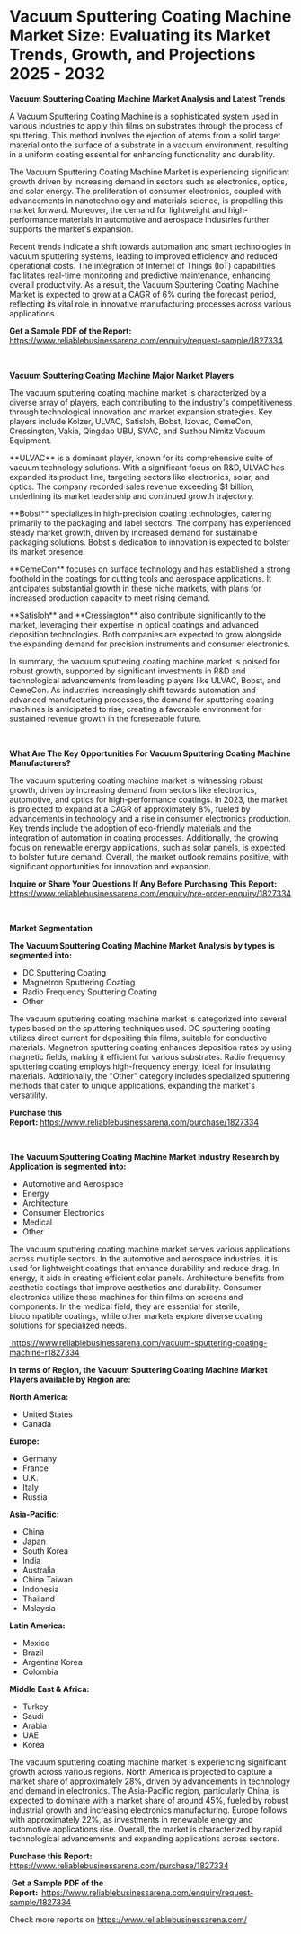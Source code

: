 <p><h1>Vacuum Sputtering Coating Machine Market Size: Evaluating its Market Trends, Growth, and Projections 2025 - 2032</h1></p><p><strong>Vacuum Sputtering Coating Machine Market Analysis and Latest Trends</strong></p>
<p><p>A Vacuum Sputtering Coating Machine is a sophisticated system used in various industries to apply thin films on substrates through the process of sputtering. This method involves the ejection of atoms from a solid target material onto the surface of a substrate in a vacuum environment, resulting in a uniform coating essential for enhancing functionality and durability.</p><p>The Vacuum Sputtering Coating Machine Market is experiencing significant growth driven by increasing demand in sectors such as electronics, optics, and solar energy. The proliferation of consumer electronics, coupled with advancements in nanotechnology and materials science, is propelling this market forward. Moreover, the demand for lightweight and high-performance materials in automotive and aerospace industries further supports the market's expansion.</p><p>Recent trends indicate a shift towards automation and smart technologies in vacuum sputtering systems, leading to improved efficiency and reduced operational costs. The integration of Internet of Things (IoT) capabilities facilitates real-time monitoring and predictive maintenance, enhancing overall productivity. As a result, the Vacuum Sputtering Coating Machine Market is expected to grow at a CAGR of 6% during the forecast period, reflecting its vital role in innovative manufacturing processes across various applications.</p></p>
<p><strong>Get a Sample PDF of the Report:&nbsp;</strong> <a href="https://www.reliablebusinessarena.com/enquiry/request-sample/1827334?utm_campaign=3221&utm_medium=2&utm_source=Github&utm_content=ia&utm_term=12042025&utm_id=vacuum-sputtering-coating-machine">https://www.reliablebusinessarena.com/enquiry/request-sample/1827334</a></p>
<p>&nbsp;</p>
<p><strong>Vacuum Sputtering Coating Machine Major Market Players</strong></p>
<p><p>The vacuum sputtering coating machine market is characterized by a diverse array of players, each contributing to the industry's competitiveness through technological innovation and market expansion strategies. Key players include Kolzer, ULVAC, Satisloh, Bobst, Izovac, CemeCon, Cressington, Vakia, Qingdao UBU, SVAC, and Suzhou Nimitz Vacuum Equipment.</p><p>**ULVAC** is a dominant player, known for its comprehensive suite of vacuum technology solutions. With a significant focus on R&D, ULVAC has expanded its product line, targeting sectors like electronics, solar, and optics. The company recorded sales revenue exceeding $1 billion, underlining its market leadership and continued growth trajectory.</p><p>**Bobst** specializes in high-precision coating technologies, catering primarily to the packaging and label sectors. The company has experienced steady market growth, driven by increased demand for sustainable packaging solutions. Bobst's dedication to innovation is expected to bolster its market presence.</p><p>**CemeCon** focuses on surface technology and has established a strong foothold in the coatings for cutting tools and aerospace applications. It anticipates substantial growth in these niche markets, with plans for increased production capacity to meet rising demand. </p><p>**Satisloh** and **Cressington** also contribute significantly to the market, leveraging their expertise in optical coatings and advanced deposition technologies. Both companies are expected to grow alongside the expanding demand for precision instruments and consumer electronics. </p><p>In summary, the vacuum sputtering coating machine market is poised for robust growth, supported by significant investments in R&D and technological advancements from leading players like ULVAC, Bobst, and CemeCon. As industries increasingly shift towards automation and advanced manufacturing processes, the demand for sputtering coating machines is anticipated to rise, creating a favorable environment for sustained revenue growth in the foreseeable future.</p></p>
<p>&nbsp;</p>
<p><strong>What Are The Key Opportunities For Vacuum Sputtering Coating Machine Manufacturers?</strong></p>
<p><p>The vacuum sputtering coating machine market is witnessing robust growth, driven by increasing demand from sectors like electronics, automotive, and optics for high-performance coatings. In 2023, the market is projected to expand at a CAGR of approximately 8%, fueled by advancements in technology and a rise in consumer electronics production. Key trends include the adoption of eco-friendly materials and the integration of automation in coating processes. Additionally, the growing focus on renewable energy applications, such as solar panels, is expected to bolster future demand. Overall, the market outlook remains positive, with significant opportunities for innovation and expansion.</p></p>
<p><strong>Inquire or Share Your Questions If Any Before Purchasing This Report:</strong> <a href="https://www.reliablebusinessarena.com/enquiry/pre-order-enquiry/1827334?utm_campaign=3221&utm_medium=2&utm_source=Github&utm_content=ia&utm_term=12042025&utm_id=vacuum-sputtering-coating-machine">https://www.reliablebusinessarena.com/enquiry/pre-order-enquiry/1827334</a></p>
<p>&nbsp;</p>
<p><strong>Market Segmentation</strong></p>
<p><strong>The Vacuum Sputtering Coating Machine Market Analysis by types is segmented into:</strong></p>
<p><ul><li>DC Sputtering Coating</li><li>Magnetron Sputtering Coating</li><li>Radio Frequency Sputtering Coating</li><li>Other</li></ul></p>
<p><p>The vacuum sputtering coating machine market is categorized into several types based on the sputtering techniques used. DC sputtering coating utilizes direct current for depositing thin films, suitable for conductive materials. Magnetron sputtering coating enhances deposition rates by using magnetic fields, making it efficient for various substrates. Radio frequency sputtering coating employs high-frequency energy, ideal for insulating materials. Additionally, the "Other" category includes specialized sputtering methods that cater to unique applications, expanding the market's versatility.</p></p>
<p><strong>Purchase this Report:&nbsp;</strong><a href="https://www.reliablebusinessarena.com/purchase/1827334?utm_campaign=3221&utm_medium=2&utm_source=Github&utm_content=ia&utm_term=12042025&utm_id=vacuum-sputtering-coating-machine">https://www.reliablebusinessarena.com/purchase/1827334</a></p>
<p>&nbsp;</p>
<p><strong>The Vacuum Sputtering Coating Machine Market Industry Research by Application is segmented into:</strong></p>
<p><ul><li>Automotive and Aerospace</li><li>Energy</li><li>Architecture</li><li>Consumer Electronics</li><li>Medical</li><li>Other</li></ul></p>
<p><p>The vacuum sputtering coating machine market serves various applications across multiple sectors. In the automotive and aerospace industries, it is used for lightweight coatings that enhance durability and reduce drag. In energy, it aids in creating efficient solar panels. Architecture benefits from aesthetic coatings that improve aesthetics and durability. Consumer electronics utilize these machines for thin films on screens and components. In the medical field, they are essential for sterile, biocompatible coatings, while other markets explore diverse coating solutions for specialized needs.</p></p>
<p><a href="https://www.reliablebusinessarena.com/vacuum-sputtering-coating-machine-r1827334?utm_campaign=3221&utm_medium=2&utm_source=Github&utm_content=ia&utm_term=12042025&utm_id=vacuum-sputtering-coating-machine">&nbsp;https://www.reliablebusinessarena.com/vacuum-sputtering-coating-machine-r1827334</a></p>
<p><strong>In terms of Region, the Vacuum Sputtering Coating Machine Market Players available by Region are:</strong></p>
<p>
    <p> <strong> North America: </strong>
        <ul>
            <li>United States</li>
            <li>Canada</li>
        </ul>
        </p> 
    <p> <strong> Europe: </strong>
        <ul>
            <li>Germany</li>
            <li>France</li>
            <li>U.K.</li>
            <li>Italy</li>
            <li>Russia</li>
        </ul>
        </p> 
    <p> <strong> Asia-Pacific: </strong>
        <ul>
            <li>China</li>
            <li>Japan</li>
            <li>South Korea</li>
            <li>India</li>
            <li>Australia</li>
            <li>China Taiwan</li>
            <li>Indonesia</li>
            <li>Thailand</li>
            <li>Malaysia</li>
        </ul>
        </p> 
    <p> <strong> Latin America: </strong>
        <ul>
            <li>Mexico</li>
            <li>Brazil</li>
            <li>Argentina Korea</li>
            <li>Colombia</li>
        </ul>
        </p> 
    <p> <strong> Middle East & Africa: </strong>
        <ul>
            <li>Turkey</li>
            <li>Saudi</li>
            <li>Arabia</li>
            <li>UAE</li>
            <li>Korea</li>
        </ul>
    </p>
    </p>
<p><p>The vacuum sputtering coating machine market is experiencing significant growth across various regions. North America is projected to capture a market share of approximately 28%, driven by advancements in technology and demand in electronics. The Asia-Pacific region, particularly China, is expected to dominate with a market share of around 45%, fueled by robust industrial growth and increasing electronics manufacturing. Europe follows with approximately 22%, as investments in renewable energy and automotive applications rise. Overall, the market is characterized by rapid technological advancements and expanding applications across sectors.</p></p>
<p><strong>Purchase this Report: </strong><a href="https://www.reliablebusinessarena.com/purchase/1827334?utm_campaign=3221&utm_medium=2&utm_source=Github&utm_content=ia&utm_term=12042025&utm_id=vacuum-sputtering-coating-machine">https://www.reliablebusinessarena.com/purchase/1827334</a></p>
<p>&nbsp;<strong>Get a Sample PDF of the Report:&nbsp;&nbsp;</strong><a href="https://www.reliablebusinessarena.com/enquiry/request-sample/1827334?utm_campaign=3221&utm_medium=2&utm_source=Github&utm_content=ia&utm_term=12042025&utm_id=vacuum-sputtering-coating-machine">https://www.reliablebusinessarena.com/enquiry/request-sample/1827334</a></p>
<p><strong></strong></p>
<p>Check more reports on <a href="https://www.reliablebusinessarena.com/?utm_campaign=3221&utm_medium=2&utm_source=Github&utm_content=ia&utm_term=12042025&utm_id=vacuum-sputtering-coating-machine">https://www.reliablebusinessarena.com/</a></p>